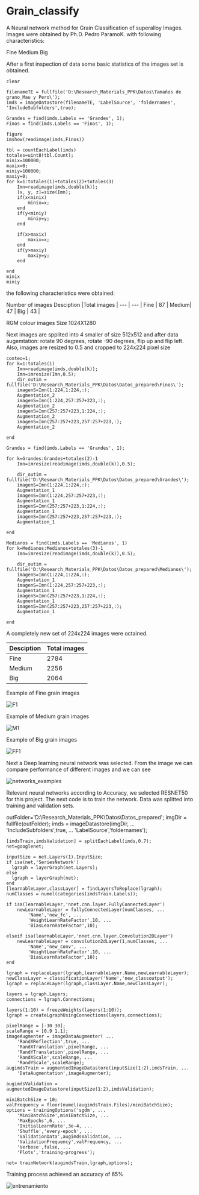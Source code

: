 # Grain_classify
A Neural network method for Grain Classification  of superalloy Images. 
Images were obtained by Ph.D. Pedro ParamoK.  with following characteristics:

Fine
Medium
Big


After a first inspection of data some basic statistics of the images set is obtained. 
```
clear

filenameTE = fullfile('D:\Research_Materials_PPK\Datos\Tamaños de grano_Mau y Pero\');
imds = imageDatastore(filenameTE, 'LabelSource', 'foldernames', 'IncludeSubfolders',true);

Grandes = find(imds.Labels == 'Grandes', 1);
Finos = find(imds.Labels == 'Finos', 1);

figure
imshow(readimage(imds,Finos))

tbl = countEachLabel(imds)
totales=uint8(tbl.Count);
minix=100000;
maxix=0;
miniy=100000;
maxiy=0;
for k=1:totales(1)+totales(2)+totales(3)
    Imn=readimage(imds,double(k));
    [x, y, z]=size(Imn);
    if(x<minix)
        minix=x;
    end
    if(y<miniy)
        miniy=y;
    end

    if(x>maxix)
        maxix=x;
    end
    if(y>maxiy)
        maxiy=y;
    end

end
minix
miniy
```
the following characteristics were obtained:

  

Number of images
Desciption |Total images | 
--- | --- | 
Fine  | 87 | 
Medium| 47 | 
Big | 43 | 

RGM colour images
Size 1024X1280 


Next images are spplited into 4 smaller of size 512x512 and after data augemtation: rotate 90 degrees, rotate -90 degrees, flip up and flip left.
Also, images are resized to 0.5 and cropped to 224x224 pixel size
```
conteo=1;
for k=1:totales(1)
    Imn=readimage(imds,double(k));
    Imn=imresize(Imn,0.5);
    dir_outim = fullfile('D:\Research_Materials_PPK\Datos\Datos_prepared\Finos\');
    imagenS=Imn(1:224,1:224,:);
    Augmentation_2
    imagenS=Imn(1:224,257:257+223,:);
    Augmentation_2
    imagenS=Imn(257:257+223,1:224,:);
    Augmentation_2
    imagenS=Imn(257:257+223,257:257+223,:);
    Augmentation_2

end

Grandes = find(imds.Labels == 'Grandes', 1);

for k=Grandes:Grandes+totales(2)-1
    Imn=imresize(readimage(imds,double(k)),0.5);

    dir_outim = fullfile('D:\Research_Materials_PPK\Datos\Datos_prepared\Grandes\');
    imagenS=Imn(1:224,1:224,:);
    Augmentation_1
    imagenS=Imn(1:224,257:257+223,:);
    Augmentation_1
    imagenS=Imn(257:257+223,1:224,:);
    Augmentation_1
    imagenS=Imn(257:257+223,257:257+223,:);
    Augmentation_1

end

Medianos = find(imds.Labels == 'Medianos', 1)
for k=Medianos:Medianos+totales(3)-1
    Imn=imresize(readimage(imds,double(k)),0.5);
    
    dir_outim = fullfile('D:\Research_Materials_PPK\Datos\Datos_prepared\Medianos\');
    imagenS=Imn(1:224,1:224,:);
    Augmentation_1
    imagenS=Imn(1:224,257:257+223,:);
    Augmentation_1
    imagenS=Imn(257:257+223,1:224,:);
    Augmentation_1
    imagenS=Imn(257:257+223,257:257+223,:);
    Augmentation_1

end
```
A completely new set of 224x224 images were octained.

Desciption |Total images | 
--- | --- | 
Fine  | 2784 | 
Medium| 2256 | 
Big | 2064 | 



Example of Fine grain images

![F1](https://user-images.githubusercontent.com/44585823/171960413-7a700555-3582-4651-ab65-2879f1f3b50f.jpg)


Example of Medium grain images

![M1](https://user-images.githubusercontent.com/44585823/171960417-73d1ea0c-5914-41e5-97b4-182945859fbb.jpg)



Example of Big grain images

![FF1](https://user-images.githubusercontent.com/44585823/171960415-e0924914-ee5c-4de3-be25-2ca1a0ab8a67.jpg)




Next a Deep learning neural network was selected. From the image we can compare performance of different images and we can see





![networks_examples](https://user-images.githubusercontent.com/44585823/171680445-4b4e076c-6f8f-4df0-9a3f-3a589c283d70.png)

Relevant neural networks according to Accuracy, we selected RESNET50 for this project. The next code is to train the network. Data was splitted into training and validation sets.





outFolder='D:\Research_Materials_PPK\Datos\Datos_prepared';
imgDir = fullfile(outFolder);
imds = imageDatastore(imgDir, ...
    'IncludeSubfolders',true, ...
    'LabelSource','foldernames');

```
[imdsTrain,imdsValidation] = splitEachLabel(imds,0.7);
net=googlenet;

inputSize = net.Layers(1).InputSize;
if isa(net,'SeriesNetwork') 
  lgraph = layerGraph(net.Layers); 
else
  lgraph = layerGraph(net);
end 
[learnableLayer,classLayer] = findLayersToReplace(lgraph);
numClasses = numel(categories(imdsTrain.Labels));

if isa(learnableLayer,'nnet.cnn.layer.FullyConnectedLayer')
    newLearnableLayer = fullyConnectedLayer(numClasses, ...
        'Name','new_fc', ...
        'WeightLearnRateFactor',10, ...
        'BiasLearnRateFactor',10);
    
elseif isa(learnableLayer,'nnet.cnn.layer.Convolution2DLayer')
    newLearnableLayer = convolution2dLayer(1,numClasses, ...
        'Name','new_conv', ...
        'WeightLearnRateFactor',10, ...
        'BiasLearnRateFactor',10);
end

lgraph = replaceLayer(lgraph,learnableLayer.Name,newLearnableLayer);
newClassLayer = classificationLayer('Name','new_classoutput');
lgraph = replaceLayer(lgraph,classLayer.Name,newClassLayer);

layers = lgraph.Layers;
connections = lgraph.Connections;

layers(1:10) = freezeWeights(layers(1:10));
lgraph = createLgraphUsingConnections(layers,connections);

pixelRange = [-30 30];
scaleRange = [0.9 1.1];
imageAugmenter = imageDataAugmenter( ...
    'RandXReflection',true, ...
    'RandXTranslation',pixelRange, ...
    'RandYTranslation',pixelRange, ...
    'RandXScale',scaleRange, ...
    'RandYScale',scaleRange);
augimdsTrain = augmentedImageDatastore(inputSize(1:2),imdsTrain, ...
    'DataAugmentation',imageAugmenter);

augimdsValidation = augmentedImageDatastore(inputSize(1:2),imdsValidation);

miniBatchSize = 10;
valFrequency = floor(numel(augimdsTrain.Files)/miniBatchSize);
options = trainingOptions('sgdm', ...
    'MiniBatchSize',miniBatchSize, ...
    'MaxEpochs',6, ...
    'InitialLearnRate',3e-4, ...
    'Shuffle','every-epoch', ...
    'ValidationData',augimdsValidation, ...
    'ValidationFrequency',valFrequency, ...
    'Verbose',false, ...
    'Plots','training-progress');
    
net= trainNetwork(augimdsTrain,lgraph,options);
```

Training process achieved an accuracy of 65%





![entrenamiento](https://user-images.githubusercontent.com/44585823/171682328-61d57794-ea9b-444e-8ac7-36a91193b92c.png)
